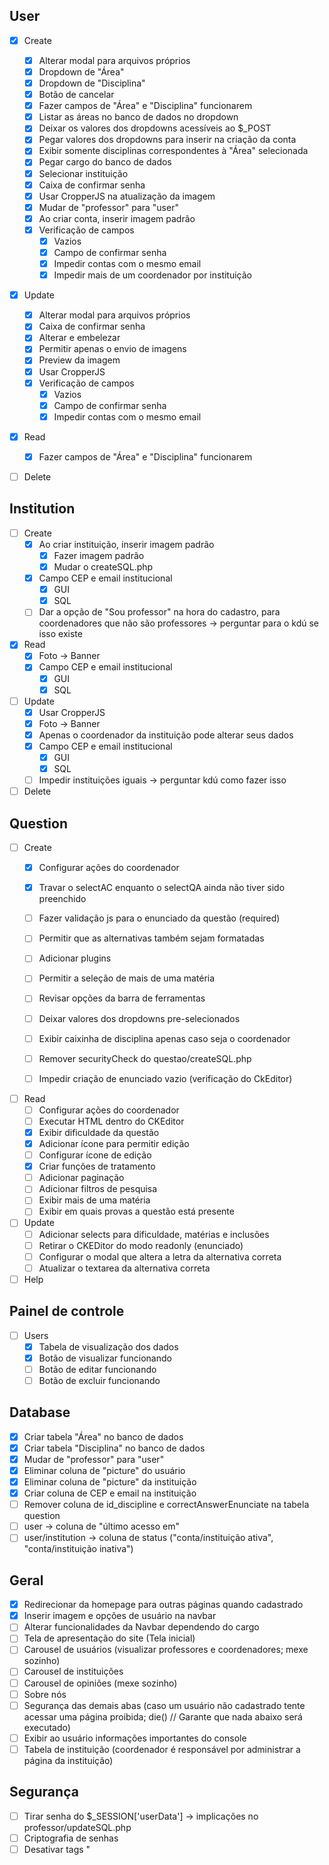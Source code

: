 ## User
- [X] Create
	- [X] Alterar modal para arquivos próprios
	- [X] Dropdown de "Área"
	- [X] Dropdown de "Disciplina"
	- [X] Botão de cancelar
	- [X] Fazer campos de "Área" e "Disciplina" funcionarem
	- [X] Listar as áreas no banco de dados no dropdown
	- [X] Deixar os valores dos dropdowns acessíveis ao $_POST
	- [X] Pegar valores dos dropdowns para inserir na criação da conta
	- [X] Exibir somente disciplinas correspondentes à "Área" selecionada
	- [X] Pegar cargo do banco de dados
	- [X] Selecionar instituição
	- [X] Caixa de confirmar senha
	- [X] Usar CropperJS na atualização da imagem
	- [X] Mudar de "professor" para "user"
	- [X] Ao criar conta, inserir imagem padrão	
	- [X] Verificação de campos
		- [X] Vazios
		- [X] Campo de confirmar senha
		- [X] Impedir contas com o mesmo email
		- [X] Impedir mais de um coordenador por instituição
	
- [X] Update
	- [X] Alterar modal para arquivos próprios
	- [X] Caixa de confirmar senha
	- [X] Alterar e embelezar
	- [X] Permitir apenas o envio de imagens
	- [X] Preview da imagem
	- [X] Usar CropperJS
	- [X] Verificação de campos
		- [X] Vazios
		- [X] Campo de confirmar senha
		- [X] Impedir contas com o mesmo email

- [X] Read
	- [X] Fazer campos de "Área" e "Disciplina" funcionarem

- [ ] Delete


## Institution
- [ ] Create
	- [X] Ao criar instituição, inserir imagem padrão
		- [X] Fazer imagem padrão
		- [X] Mudar o createSQL.php
	- [X] Campo CEP e email institucional
		- [X] GUI
		- [X] SQL

	- [ ] Dar a opção de "Sou professor" na hora do cadastro, para coordenadores que não são professores -> perguntar para o kdú se isso existe

- [X] Read
	- [X] Foto -> Banner
	- [X] Campo CEP e email institucional
		- [X] GUI
		- [X] SQL

- [ ] Update
	- [X] Usar CropperJS
	- [X] Foto -> Banner
	- [X] Apenas o coordenador da instituição pode alterar seus dados
	- [X] Campo CEP e email institucional
		- [X] GUI
		- [X] SQL

	- [ ] Impedir instituições iguais -> perguntar kdú como fazer isso

- [ ] Delete

## Question
- [ ] Create
	- [X] Configurar ações do coordenador
	- [X] Travar o selectAC enquanto o selectQA ainda não tiver sido preenchido
	- [ ] Fazer validação js para o enunciado da questão (required)
	- [ ] Permitir que as alternativas também sejam formatadas
	- [ ] Adicionar plugins
	- [ ] Permitir a seleção de mais de uma matéria
	- [ ] Revisar opções da barra de ferramentas
	 
	- [ ] Deixar valores dos dropdowns pre-selecionados
	- [ ] Exibir caixinha de disciplina apenas caso seja o coordenador
	- [ ] Remover securityCheck do questao/createSQL.php
	- [ ] Impedir criação de enunciado vazio (verificação do CkEditor)
- [ ] Read
	- [ ] Configurar ações do coordenador
	- [ ] Executar HTML dentro do CKEditor
	- [X] Exibir dificuldade da questão
	- [X] Adicionar ícone para permitir edição
	- [ ] Configurar ícone de edição
	- [X] Criar funções de tratamento
	- [ ] Adicionar paginação
	- [ ] Adicionar filtros de pesquisa
	- [ ] Exibir mais de uma matéria
	- [ ] Exibir em quais provas a questão está presente
- [ ] Update
	- [ ] Adicionar selects para dificuldade, matérias e inclusões
	- [ ] Retirar o CKEDitor do modo readonly (enunciado) 
	- [ ] Configurar o modal que altera a letra da alternativa correta
	- [ ] Atualizar o textarea da alternativa correta
- [ ] Help

## Painel de controle
- [ ] Users
	- [X] Tabela de visualização dos dados
	- [X] Botão de visualizar funcionando
	- [ ] Botão de editar funcionando
	- [ ] Botão de excluir funcionando

## Database

- [X] Criar tabela "Área" no banco de dados
- [X] Criar tabela "Disciplina" no banco de dados
- [X] Mudar de "professor" para "user"
- [X] Eliminar coluna de "picture" do usuário
- [X] Eliminar coluna de "picture" da instituição
- [X] Criar coluna de CEP e email na instituição
- [ ] Remover coluna de id_discipline e correctAnswerEnunciate na tabela question
- [ ] user -> coluna de "último acesso em"
- [ ] user/institution -> coluna de status ("conta/instituição ativa", "conta/instituição inativa")

## Geral
- [X] Redirecionar da homepage para outras páginas quando cadastrado
- [X] Inserir imagem e opções de usuário na navbar
- [ ] Alterar funcionalidades da Navbar dependendo do cargo
- [ ] Tela de apresentação do site (Tela inicial)
- [ ] Carousel de usuários (visualizar professores e coordenadores; mexe sozinho)
- [ ] Carousel de instituições
- [ ] Carousel de opiniões (mexe sozinho)
- [ ] Sobre nós
- [ ] Segurança das demais abas (caso um usuário não cadastrado tente acessar uma página proibida; die() // Garante que nada abaixo será executado)
- [ ] Exibir ao usuário informações importantes do console
- [ ] Tabela de instituição (coordenador é responsável por administrar a página da instituição)

## Segurança
- [ ] Tirar senha do $_SESSION['userData'] -> implicações no professor/updateSQL.php
- [ ] Criptografia de senhas
- [ ] Desativar tags "<script>" e "<?php" do que o CkEditor retorna

## Observações
	1 coordenador por escola
	professores dessa escola são subordinados a esse coordenador
	coordenadores tem página de gerenciamento dos professores
	somente programadores podem criar instituições e coordenadores
	somente coordenadores podem criar professores


## Dicas
	* Use die() se não achou $_GET
	* enctype="multipart/form-data" -> atributo necessário em <form> caso envolva envio de imagens
	* Quando as imagens não estiverem atualizando, pode ser que o navegador esteja guardando-as em cache.
	Para evitar isso, faça o seguinte: adicione "?1222259157.415" no final do src da imagem, onde "1222259157.415" é o horário do servidor. Ex.: <img src="picture.jpg?1222259157.415" alt="">
	A função de tempo no php é "time()", então ficaria <img src="/images/users/2.jpeg<?php echo '?' . time() ?>" />
	*index.php com 403 em todas as pastas para evitar acessos indevidos
	*if($_Session['userData']['status'] == 2){
		$otherProfileName = 'Conta desativada';
	} else {
		$otherProfileName = array['name'];
	}


## Possíveis novas funções
* Sistema de mensagens (tipo do moddle)
* Email de verificação de criação de contas
* Esqueci a senha
* Mudar Gerar PDF do Nicholas para o João
* Crud da instituição
* Versionamento de questões (tipo o do GitHub)
* Versionamento de provas (tipo o do GitHub)
* Painel de controle do coordenador
	* Desativar e alterar subordinados
	* Transferência de cargo
